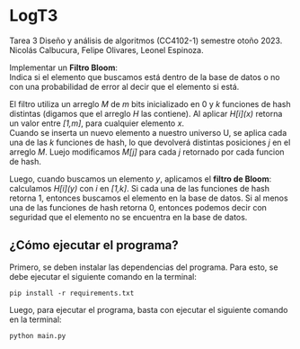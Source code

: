 # LogT3
Tarea 3 Diseño y análisis de algoritmos (CC4102-1)  semestre otoño 2023. Nicolás Calbucura, Felipe Olivares, Leonel Espinoza.

Implementar un **Filtro Bloom**:  
    Indica si el elemento que buscamos está dentro de la base de datos o no con una probabilidad de error al decir que el elemento si está.  

El filtro utiliza un arreglo *M* de *m* bits inicializado en 0 y *k* funciones de hash distintas (digamos que el arreglo *H* las contiene). Al aplicar *H[i]\(x)* retorna un valor entre *[1,m]*, para cualquier elemento *x*.  
Cuando se inserta un nuevo elemento a nuestro universo U, se aplica cada una de las *k* funciones de hash, lo que devolverá distintas posiciones *j* en el arreglo *M*. Luejo modificamos *M[j]* para cada *j* retornado por cada funcion de hash.  

Luego, cuando buscamos un elemento *y*, aplicamos el **filtro de Bloom**: calculamos *H[i]\(y)* con *i* en *[1,k]*. Si cada una de las funciones de hash retorna 1, entonces buscamos el elemento en la base de datos. Si al menos una de las funciones de hash retorna 0, entonces podemos decir con seguridad que el elemento no se encuentra en la base de datos.  

## ¿Cómo ejecutar el programa?
Primero, se deben instalar las dependencias del programa. Para esto, se debe ejecutar el siguiente comando en la terminal:
```
pip install -r requirements.txt
```

Luego, para ejecutar el programa, basta con ejecutar el siguiente comando en la terminal:
```
python main.py
```
